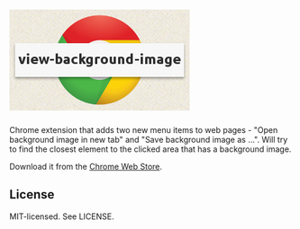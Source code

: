 # ![view-background-image](assets/320x180.png)

Chrome extension that adds two new menu items to web pages - "Open background image in new tab" and "Save background image as ...". Will try to find the closest element to the clicked area that has a background image.

Download it from the [Chrome Web Store](https://chrome.google.com/webstore/detail/view-background-image/mjbfbknmcdpofdfkeencgjaolgcddglh).

## License

MIT-licensed. See LICENSE.

